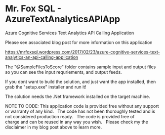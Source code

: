 # Mr. Fox SQL - AzureTextAnalyticsAPIApp

Azure Cognitive Services Text Analytics API Calling Application

Please see associated blog post for more information on this application

https://mrfoxsql.wordpress.com/2017/02/23/azure-cognitive-services-text-analytics-an-api-calling-application

The "@SampleFilesToScore" folder contains sample input and output files so you can see the input requriements, and output feeds. 

If you dont want to build the solution, and just want the app installed, then grab the "setup.exe" installer and run it!

The solution needs the .Net framework installed on the target machine.

NOTE TO CODE:
This application code is provided free without any support or warranty of any kind.  
The code has not been thoroughly tested and is not considered production ready.  
The code is provided free of charge and can be reused in any way you wish.  
Please check my the disclaimer in my blog post above to learn more.
